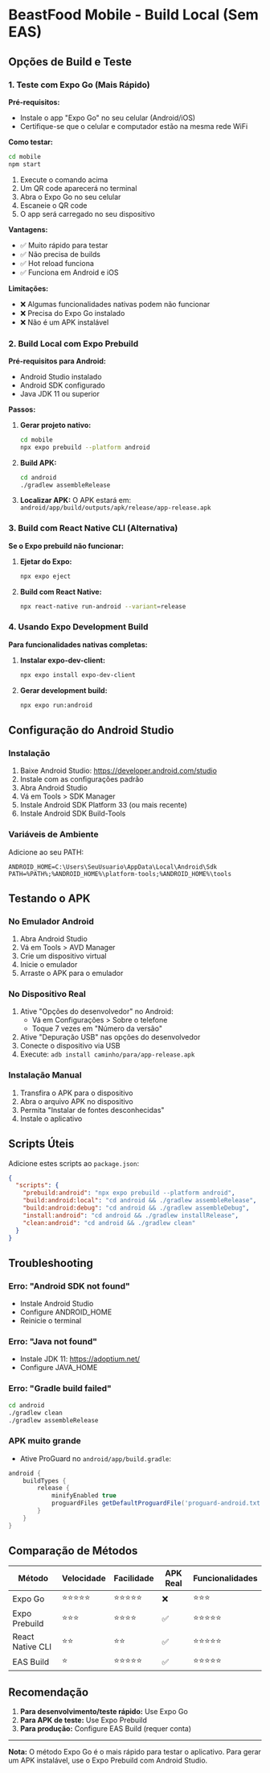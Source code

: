 # BeastFood Mobile - Build Local (Sem EAS)

## Opções de Build e Teste

### 1. Teste com Expo Go (Mais Rápido)

**Pré-requisitos:**
- Instale o app "Expo Go" no seu celular (Android/iOS)
- Certifique-se que o celular e computador estão na mesma rede WiFi

**Como testar:**
```bash
cd mobile
npm start
```

1. Execute o comando acima
2. Um QR code aparecerá no terminal
3. Abra o Expo Go no seu celular
4. Escaneie o QR code
5. O app será carregado no seu dispositivo

**Vantagens:**
- ✅ Muito rápido para testar
- ✅ Não precisa de builds
- ✅ Hot reload funciona
- ✅ Funciona em Android e iOS

**Limitações:**
- ❌ Algumas funcionalidades nativas podem não funcionar
- ❌ Precisa do Expo Go instalado
- ❌ Não é um APK instalável

### 2. Build Local com Expo Prebuild

**Pré-requisitos para Android:**
- Android Studio instalado
- Android SDK configurado
- Java JDK 11 ou superior

**Passos:**

1. **Gerar projeto nativo:**
   ```bash
   cd mobile
   npx expo prebuild --platform android
   ```

2. **Build APK:**
   ```bash
   cd android
   ./gradlew assembleRelease
   ```

3. **Localizar APK:**
   O APK estará em: `android/app/build/outputs/apk/release/app-release.apk`

### 3. Build com React Native CLI (Alternativa)

**Se o Expo prebuild não funcionar:**

1. **Ejetar do Expo:**
   ```bash
   npx expo eject
   ```

2. **Build com React Native:**
   ```bash
   npx react-native run-android --variant=release
   ```

### 4. Usando Expo Development Build

**Para funcionalidades nativas completas:**

1. **Instalar expo-dev-client:**
   ```bash
   npx expo install expo-dev-client
   ```

2. **Gerar development build:**
   ```bash
   npx expo run:android
   ```

## Configuração do Android Studio

### Instalação
1. Baixe Android Studio: https://developer.android.com/studio
2. Instale com as configurações padrão
3. Abra Android Studio
4. Vá em Tools > SDK Manager
5. Instale Android SDK Platform 33 (ou mais recente)
6. Instale Android SDK Build-Tools

### Variáveis de Ambiente
Adicione ao seu PATH:
```
ANDROID_HOME=C:\Users\SeuUsuario\AppData\Local\Android\Sdk
PATH=%PATH%;%ANDROID_HOME%\platform-tools;%ANDROID_HOME%\tools
```

## Testando o APK

### No Emulador Android
1. Abra Android Studio
2. Vá em Tools > AVD Manager
3. Crie um dispositivo virtual
4. Inicie o emulador
5. Arraste o APK para o emulador

### No Dispositivo Real
1. Ative "Opções do desenvolvedor" no Android:
   - Vá em Configurações > Sobre o telefone
   - Toque 7 vezes em "Número da versão"
2. Ative "Depuração USB" nas opções do desenvolvedor
3. Conecte o dispositivo via USB
4. Execute: `adb install caminho/para/app-release.apk`

### Instalação Manual
1. Transfira o APK para o dispositivo
2. Abra o arquivo APK no dispositivo
3. Permita "Instalar de fontes desconhecidas"
4. Instale o aplicativo

## Scripts Úteis

Adicione estes scripts ao `package.json`:

```json
{
  "scripts": {
    "prebuild:android": "npx expo prebuild --platform android",
    "build:android:local": "cd android && ./gradlew assembleRelease",
    "build:android:debug": "cd android && ./gradlew assembleDebug",
    "install:android": "cd android && ./gradlew installRelease",
    "clean:android": "cd android && ./gradlew clean"
  }
}
```

## Troubleshooting

### Erro: "Android SDK not found"
- Instale Android Studio
- Configure ANDROID_HOME
- Reinicie o terminal

### Erro: "Java not found"
- Instale JDK 11: https://adoptium.net/
- Configure JAVA_HOME

### Erro: "Gradle build failed"
```bash
cd android
./gradlew clean
./gradlew assembleRelease
```

### APK muito grande
- Ative ProGuard no `android/app/build.gradle`:
```gradle
android {
    buildTypes {
        release {
            minifyEnabled true
            proguardFiles getDefaultProguardFile('proguard-android.txt'), 'proguard-rules.pro'
        }
    }
}
```

## Comparação de Métodos

| Método | Velocidade | Facilidade | APK Real | Funcionalidades |
|--------|------------|------------|----------|----------------|
| Expo Go | ⭐⭐⭐⭐⭐ | ⭐⭐⭐⭐⭐ | ❌ | ⭐⭐⭐ |
| Expo Prebuild | ⭐⭐⭐ | ⭐⭐⭐⭐ | ✅ | ⭐⭐⭐⭐⭐ |
| React Native CLI | ⭐⭐ | ⭐⭐ | ✅ | ⭐⭐⭐⭐⭐ |
| EAS Build | ⭐ | ⭐⭐⭐⭐⭐ | ✅ | ⭐⭐⭐⭐⭐ |

## Recomendação

1. **Para desenvolvimento/teste rápido:** Use Expo Go
2. **Para APK de teste:** Use Expo Prebuild
3. **Para produção:** Configure EAS Build (requer conta)

---

**Nota:** O método Expo Go é o mais rápido para testar o aplicativo. Para gerar um APK instalável, use o Expo Prebuild com Android Studio.